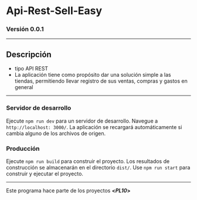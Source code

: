 <!-- HEADERS -->
# Api-Rest-Sell-Easy
### Versión 0.0.1
---
<!-- BODY -->
## Descripción
* tipo API REST
* La aplicación tiene como propósito dar una solución simple a las tiendas, permitiendo llevar registro de sus ventas, compras y gastos en general
---
### Servidor de desarrollo
Ejecute `npm run dev` para un servidor de desarrollo. Navegue a `http://localhost: 3000/`. La aplicación se recargará automáticamente si cambia alguno de los archivos de origen.

### Producción
Ejecute `npm run build` para construir el proyecto. Los resultados de construcción se almacenarán en el directorio `dist/`. Use `npm run start` para construir y ejecutar el proyecto.

---
<!-- FOOTER -->
Este programa hace parte de los proyectos **<*PL10*>**
